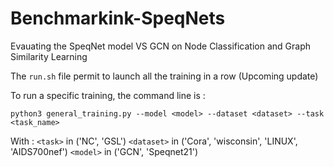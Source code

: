 # Benchmarkink-SpeqNets
Evauating the SpeqNet model VS GCN on Node Classification and Graph Similarity Learning

The `run.sh` file permit to launch all the training in a row (Upcoming update)

To run a specific training, the command line is : 

`python3 general_training.py --model <model> --dataset <dataset> --task <task_name>`

With :
`<task>` in ('NC', 'GSL')
`<dataset>` in ('Cora', 'wisconsin', 'LINUX', 'AIDS700nef')
`<model>` in ('GCN', 'Speqnet21')
